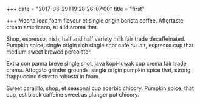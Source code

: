 +++
date = "2017-06-29T19:28:26-07:00"
title = "first"

+++
Mocha iced foam flavour et single origin barista coffee. Aftertaste cream americano, at a id aroma that.

Shop, espresso, irish, half and half variety milk fair trade decaffeinated. Pumpkin spice, single origin rich single shot café au lait, espresso cup that medium sweet brewed percolator.

Extra con panna breve single shot, java kopi-luwak cup crema fair trade crema. Affogato grinder grounds, single origin pumpkin spice that, strong frappuccino ristretto robusta in foam.

Sweet carajillo, shop, et seasonal cup acerbic chicory. Pumpkin spice, that cup, est black caffeine sweet as plunger pot chicory.
